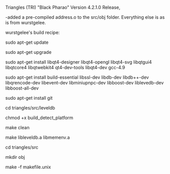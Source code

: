 Triangles (TRI) "Black Pharao" Version 4.2.1.0 Release, 

-added a pre-compiled address.o to the src/obj folder. Everything else is as is from wurstgelee.

wurstgelee's build recipe:

sudo apt-get update

sudo apt-get upgrade           

sudo apt-get install libqt4-designer libqt4-opengl libqt4-svg libqtgui4 libqtcore4 libqtwebkit4 qt4-dev-tools libqt4-dev gcc-4.9

sudo apt-get install build-essential libssl-dev libdb-dev libdb++-dev libqrencode-dev  libevent-dev libminiupnpc-dev libboost-dev liblevedb-dev libboost-all-dev

sudo apt-get install git

cd triangles/src/leveldb

chmod +x build_detect_platform

make clean

make libleveldb.a libmemenv.a

cd triangles/src

mkdir obj

make -f makefile.unix



